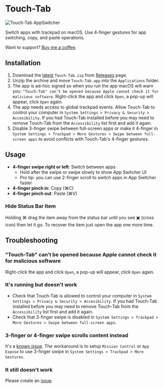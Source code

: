 # Touch-Tab

![Touch-Tab AppSwitcher](https://user-images.githubusercontent.com/511242/185958284-e0f962aa-3f88-4d95-9176-3f3fe49a24c8.gif)

Switch apps with trackpad on macOS.
Use 4-finger gestures for app switching, copy, and paste operations.

Want to support? [Buy me a coffee](https://www.buymeacoffee.com/ris58h).

## Installation
1. Download the [latest](https://github.com/ris58h/Touch-Tab/releases/latest/download/Touch-Tab.zip) `Touch-Tab.zip` from [Releases](https://github.com/ris58h/Touch-Tab/releases) page.
2. Unzip the archive and move `Touch-Tab.app` into the `Applications` folder.
3. The app is ad-hoc signed so when you run the app macOS will warn you: `"Touch-Tab" can’t be opened because Apple cannot check it for malicious software`. Right-click the app and click `Open`, a 
pop-up will appear, click `Open` again.
4. The app needs access to global trackpad events. Allow Touch-Tab to control your computer in `System Settings > Privacy & Security > Accesibility`. If you had Touch-Tab installed before you may need to remove Touch-Tab from the `Accessibility` list first and add it again.
5. Disable 3-finger swipe between full-screen apps or make it 4-finger in `System Settings > Trackpad > More Gestures > Swipe between full-screen apps` to avoid conflicts with Touch-Tab's 4-finger gestures.

## Usage
- **4-finger swipe right or left**: Switch between apps
  - Hold after the swipe or swipe slowly to show App Switcher UI
  - Pro tip: you can use 2-finger scroll to switch apps in App Switcher faster
- **4-finger pinch in**: Copy (⌘C)
- **4-finger pinch out**: Paste (⌘V)

### Hide Status Bar Item
Holding ⌘ drag the item away from the status bar until you see ✖️ (cross icon) then let it go. To recover the item just open the app one more time.

## Troubleshooting
### "Touch-Tab" can’t be opened because Apple cannot check it for malicious software
Right-click the app and click `Open`, a pop-up will appear, click `Open` again.
### It's running but doesn't work
- Check that Touch-Tab is allowed to control your computer in `System Settings > Privacy & Security > Accesibility`.  If you had Touch-Tab installed before you may need to remove Touch-Tab from the `Accessibility` list first and add it again.
- Check that 3-finger swipe is disabled in `System Settings > Trackpad > More Gestures > Swipe between full-screen apps`.
### 3-finger or 4-finger swipe scrolls content instead
It's a [known issue](https://github.com/ris58h/Touch-Tab/issues/1). The workaround is to setup `Mission Control` or `App Expose` to use 3-finger swipe in `System Settings > Trackpad > More Gestures`.
### It still doesn't work
Please create an [issue](https://github.com/ris58h/Touch-Tab/issues).
